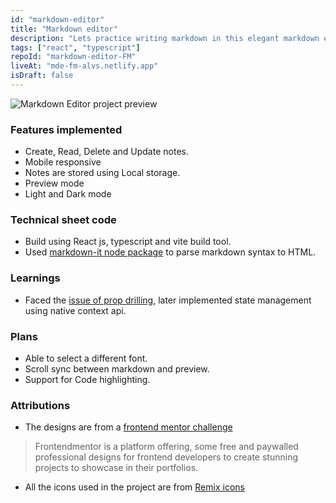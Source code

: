 ```yaml
---
id: "markdown-editor"
title: "Markdown editor"
description: "Lets practice writing markdown in this elegant markdown editor"
tags: ["react", "typescript"]
repoId: "markdown-editor-FM"
liveAt: "mde-fm-alvs.netlify.app"
isDraft: false
---
```


![Markdown Editor project preview](/src/assets/img/markdown-editor-thumb.png)

### Features implemented

-   Create, Read, Delete and Update notes.
-   Mobile responsive
-   Notes are stored using Local storage.
-   Preview mode
-   Light and Dark mode

### Technical sheet code

-   Build using React js, typescript and vite build tool.
-   Used [markdown-it node package](https://www.npmjs.com/package/markdown-it) to parse markdown syntax to HTML.

### Learnings

-   Faced the [issue of prop drilling](https://www.freecodecamp.org/news/avoid-prop-drilling-with-react-context-api/), later implemented state management using native context api.

### Plans

-   Able to select a different font.
-   Scroll sync between markdown and preview.
-   Support for Code highlighting.

### Attributions

-   The designs are from a [frontend mentor challenge](https://www.frontendmentor.io/challenges/inbrowser-markdown-editor-r16TrrQX9)

> Frontendmentor is a platform offering, some free and paywalled professional designs for frontend developers to create stunning projects to showcase in their portfolios.

-   All the icons used in the project are from [Remix icons](https://remixicon.com/)
